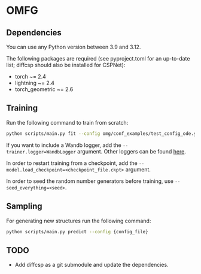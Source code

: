 # OMFG

## Dependencies

You can use any Python version between 3.9 and 3.12.

The following packages are required (see pyproject.toml for an up-to-date list; diffcsp should also be installed for 
CSPNet):

- torch ~= 2.4
- lightning ~= 2.4
- torch_geometric ~= 2.6

## Training

Run the following command to train from scratch:

```bash
python scripts/main.py fit --config omg/conf_examples/test_config_ode.yaml --trainer.accelerator=cpu
```

If you want to include a Wandb logger, add the `--trainer.logger=WandbLogger` argument. Other loggers can be found
[here](https://lightning.ai/docs/pytorch/stable/extensions/logging.html).

In order to restart training from a checkpoint, add the `--model.load_checkpoint=<checkpoint_file.ckpt>` argument. 

In order to seed the random number generators before training, use `--seed_everything=<seed>`.

## Sampling

For generating new structures run the following command:

```bash
python scripts/main.py predict --config {config_file}
```

## TODO

- Add diffcsp as a git submodule and update the dependencies.
